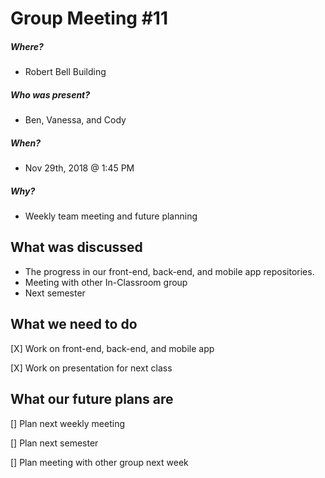# Group Meeting #11
##### Where?
* Robert Bell Building
##### Who was present?
* Ben, Vanessa, and Cody
##### When?
* Nov 29th, 2018 @ 1:45 PM
##### Why?
* Weekly team meeting and future planning

## What was discussed
* The progress in our front-end, back-end, and mobile app repositories.
* Meeting with other In-Classroom group
* Next semester 

## What we need to do
[X] Work on front-end, back-end, and mobile app

[X] Work on presentation for next class

## What our future plans are
[] Plan next weekly meeting 

[] Plan next semester 

[] Plan meeting with other group next week
